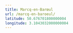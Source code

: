 ```yaml
---
title: Marcq-en-Barœul
url: /marcq-en-baroeul/
latitude: 50.676701800000004
longitude: 3.1043032000000004
---
```


